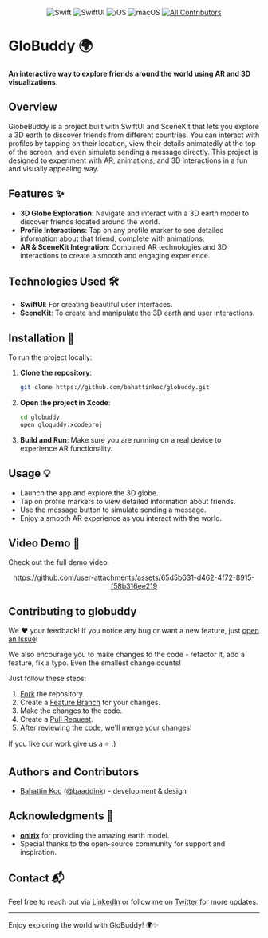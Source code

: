 <div align="center">

![Swift](https://img.shields.io/badge/Swift-v5-orange) ![SwiftUI](https://img.shields.io/badge/-SwiftUI-blue) ![iOS](https://img.shields.io/badge/iOS-15%2B-blueviolet) ![macOS](https://img.shields.io/badge/macOS-Sonoma-red) [![All Contributors](https://img.shields.io/badge/contributors-1-orange)](#Contributors)

</div>

# GloBuddy 🌍

**An interactive way to explore friends around the world using AR and 3D visualizations.**

## Overview

GlobeBuddy is a project built with SwiftUI and SceneKit that lets you explore a 3D earth to discover friends from different countries. You can interact with profiles by tapping on their location, view their details animatedly at the top of the screen, and even simulate sending a message directly. This project is designed to experiment with AR, animations, and 3D interactions in a fun and visually appealing way.

## Features ✨

- **3D Globe Exploration**: Navigate and interact with a 3D earth model to discover friends located around the world.
- **Profile Interactions**: Tap on any profile marker to see detailed information about that friend, complete with animations.
- **AR & SceneKit Integration**: Combined AR technologies and 3D interactions to create a smooth and engaging experience.

## Technologies Used 🛠️

- **SwiftUI**: For creating beautiful user interfaces.
- **SceneKit**: To create and manipulate the 3D earth and user interactions.

## Installation 🚀

To run the project locally:

1. **Clone the repository**:
    ```bash
    git clone https://github.com/bahattinkoc/globuddy.git
    ```

2. **Open the project in Xcode**:
    ```bash
    cd globuddy
    open gloguddy.xcodeproj
    ```

3. **Build and Run**:
    Make sure you are running on a real device to experience AR functionality.

## Usage 💡

- Launch the app and explore the 3D globe.
- Tap on profile markers to view detailed information about friends.
- Use the message button to simulate sending a message.
- Enjoy a smooth AR experience as you interact with the world.

## Video Demo 🎥

Check out the full demo video:
<div align="center">
  
https://github.com/user-attachments/assets/65d5b631-d462-4f72-8915-f58b316ee219

</div>

## Contributing to globuddy

We :heart: your feedback! If you notice any bug or want a new feature, just [open an Issue](https://github.com/bahattinkoc/globuddy/issues/new)!

We also encourage you to make changes to the code - refactor it, add a feature, fix a typo. Even the smallest change counts!

Just follow these steps:

1. [Fork](https://help.github.com/articles/fork-a-repo/) the repository.
2. Create a [Feature Branch](https://help.github.com/articles/creating-and-deleting-branches-within-your-repository/) for your changes.
3. Make the changes to the code.
4. Create a [Pull Request](https://help.github.com/articles/creating-a-pull-request/).
5. After reviewing the code, we'll merge your changes!

If you like our work give us a :star: :)

## Authors and Contributors

- [Bahattin Koc](https://github.com/bahattinkoc) ([@baaddink](https://twitter.com/baaddink)) - development & design

## Acknowledgments 🙏

- **[onirix](https://linkedin.com/company/onirixar/)** for providing the amazing earth model.
- Special thanks to the open-source community for support and inspiration.

## Contact 📬

Feel free to reach out via [LinkedIn](https://linkedin.com/in/uikit) or follow me on [Twitter](https://twitter.com/baaddink) for more updates.

---

Enjoy exploring the world with GloBuddy! 🌍✨


